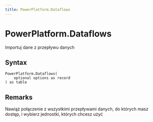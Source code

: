 ```yaml
---
title: PowerPlatform.Dataflows
---
```


# PowerPlatform.Dataflows


Importuj dane z przepływu danych


## Syntax

```powerquery
PowerPlatform.Dataflows(
    optional options as record
) as table
```


## Remarks

Nawiąż połączenie z wszystkimi przepływami danych, do których masz dostęp, i wybierz jednostki, których chcesz użyć



